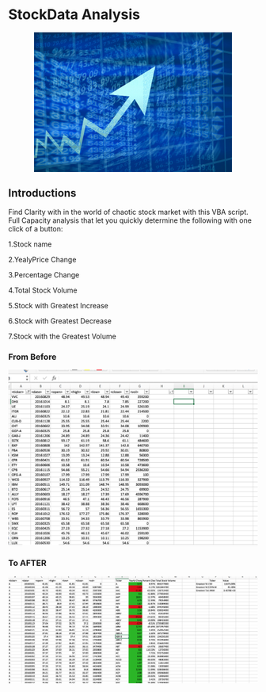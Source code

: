 # StockData Analysis

  <img src="IMG/Stock_Exchange.jpg" style="display: block;
    margin: auto;
    width: 400px;"></img>


## Introductions

Find Clarity with in the world of chaotic stock market with this VBA script. Full Capacity analysis that let you quickly determine the following with one click of a button:

1.Stock name 

2.YealyPrice Change

3.Percentage Change

4.Total Stock Volume

5.Stock with Greatest Increase

6.Stock with Greatest Decrease

7.Stock with the Greatest Volume


### From Before

![](IMG/Raw%20File.png)

### To AFTER 

![](Analysis%20Output/2016%20Data.png)

